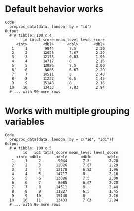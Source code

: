 # Default behavior works

    Code
      preproc_data(data, london, by = "id")
    Output
      # A tibble: 100 x 4
            id total_score mean_level level_score
         <int>       <dbl>      <dbl>       <dbl>
       1     1        9044       7.5         2.20
       2     2       12026       7.67        2.29
       3     3       12178       6.83        1.96
       4     4       14717       8           2.16
       5     5       13086       7.5         2.00
       6     6        8085       6.67        2.20
       7     7       14511       8           2.48
       8     8       11227       6.5         1.45
       9     9       15148       8           2.16
      10    10       13433       7.83        2.94
      # ... with 90 more rows

# Works with multiple grouping variables

    Code
      preproc_data(data, london, by = c("id", "id1"))
    Output
      # A tibble: 100 x 5
            id   id1 total_score mean_level level_score
         <int> <dbl>       <dbl>      <dbl>       <dbl>
       1     1     2        9044       7.5         2.20
       2     2     3       12026       7.67        2.29
       3     3     4       12178       6.83        1.96
       4     4     5       14717       8           2.16
       5     5     6       13086       7.5         2.00
       6     6     7        8085       6.67        2.20
       7     7     8       14511       8           2.48
       8     8     9       11227       6.5         1.45
       9     9    10       15148       8           2.16
      10    10    11       13433       7.83        2.94
      # ... with 90 more rows

